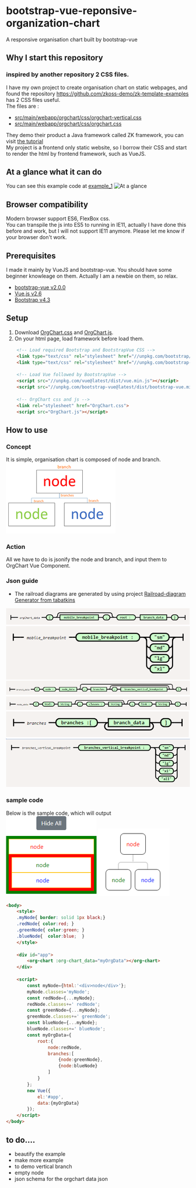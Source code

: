 # bootstrap-vue-reponsive-organization-chart
A responsive organisation chart built by bootstrap-vue
## Why I start this repository
### inspired by another repository 2 CSS files.
I have my own project to create organisation chart on static webpages, and found the repository  https://github.com/zkoss-demo/zk-template-examples has 2 CSS files useful.  
The files are :  
- [src/main/webapp/orgchart/css/orgchart-vertical.css](https://github.com/zkoss-demo/zk-template-examples/blob/master/src/main/webapp/orgchart/css/orgchart-vertical.css)
- [src/main/webapp/orgchart/css/orgchart.css](https://github.com/zkoss-demo/zk-template-examples/blob/master/src/main/webapp/orgchart/css/orgchart.css)

They demo their product a Java framework called ZK framework, you can visit [the tutorial](https://dzone.com/articles/css-flex-based-orgchart-with-zk)  
My project is a frontend only static website, so I borrow their CSS and start to render the html by frontend framework, such as VueJS.


## At a glance what it can do
You can see this example code at [example_1](examples/example_1)
![At a glance](doc/images/glance.gif)

## Browser compatibility
Modern browser support ES6, FlexBox css.  
You can transpile the js into ES5 to running in IE11, actually I have done this before and work, but I will not support IE11 anymore.
Please let me know if your browser don't work.

## Prerequisites
I made it mainly by VueJS and bootstrap-vue. You should have some beginner knowleage on them. Actually I am a newbie on them, so relax.
- [bootstrap-vue v2.0.0](https://bootstrap-vue.js.org/)
- [Vue.js v2.6](https://vuejs.org/)
- [Bootstrap v4.3](https://getbootstrap.com/)

## Setup
1. Download [OrgChart.css](src/OrgChart.css) and [OrgChart.js](src/OrgChart.js).
2. On your html page, load framework before load them.
```html
    <!-- Load required Bootstrap and BootstrapVue CSS -->
    <link type="text/css" rel="stylesheet" href="//unpkg.com/bootstrap/dist/css/bootstrap.min.css" />
    <link type="text/css" rel="stylesheet" href="//unpkg.com/bootstrap-vue@latest/dist/bootstrap-vue.min.css" />

    <!-- Load Vue followed by BootstrapVue -->
    <script src="//unpkg.com/vue@latest/dist/vue.min.js"></script>
    <script src="//unpkg.com/bootstrap-vue@latest/dist/bootstrap-vue.min.js"></script>

    <!-- OrgChart css and js -->
    <link rel="stylesheet" href="OrgChart.css">
    <script src="OrgChart.js"></script>    
```

## How to use
### Concept
It is simple, organisation chart is composed of node and branch.  
![node and branch](doc/images/concept1.png)
### Action
All we have to do is jsonify the node and branch, and input them to OrgChart Vue Component.  
### Json guide
* The railroad diagrams are generated by using project [Railroad-diagram Generator from tabatkins](https://github.com/tabatkins/railroad-diagrams)

![](doc/railroad_diagram/orgChart_data.png)
![](doc/railroad_diagram/mobile_breakpoint.png)
![](doc/railroad_diagram/branch_data.png)
![](doc/railroad_diagram/node_data.png)
![](doc/railroad_diagram/branches.png)
![](doc/railroad_diagram/branches_vertical_breakpoint.png)
### sample code
Below is the sample code, which will output  
![sample output mobile](doc/images/sample_output_mobile.png) ![sample output](doc/images/sample_output.png)
```html
<body>
    <style>
    .myNode{ border: solid 1px black;}
    .redNode{ color:red; }
    .greenNode{ color:green; }
    .blueNode{  color:blue;  }
    </style>

    <div id="app">
        <org-chart :org-chart_data="myOrgData"></org-chart>
    </div>

    <script>
        const myNode={html:'<div>node</div>'};
        myNode.classes='myNode';
        const redNode={...myNode};
        redNode.classes+=' redNode';
        const greenNode={...myNode};
        greenNode.classes+=' greenNode';
        const blueNode={...myNode};
        blueNode.classes+=' blueNode';
        const myOrgData={
            root:{
                node:redNode,
                branches:[
                    {node:greenNode},
                    {node:blueNode}
                ]
            }
        };
        new Vue({
            el:'#app',
            data:{myOrgData}
        });
    </script>
</body>
```
## to do....
+ beautify the example
+ make more example
+ to demo vertical branch
+ empty node
+ json schema for the orgchart data json


